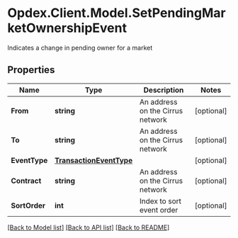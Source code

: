 # Opdex.Client.Model.SetPendingMarketOwnershipEvent
Indicates a change in pending owner for a market

## Properties

Name | Type | Description | Notes
------------ | ------------- | ------------- | -------------
**From** | **string** | An address on the Cirrus network | [optional] 
**To** | **string** | An address on the Cirrus network | [optional] 
**EventType** | [**TransactionEventType**](TransactionEventType.md) |  | [optional] 
**Contract** | **string** | An address on the Cirrus network | [optional] 
**SortOrder** | **int** | Index to sort event order | [optional] 

[[Back to Model list]](../README.md#documentation-for-models) [[Back to API list]](../README.md#documentation-for-api-endpoints) [[Back to README]](../README.md)

